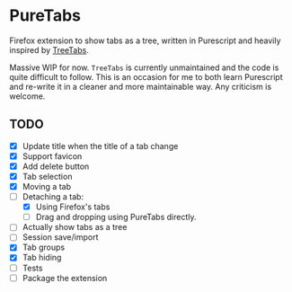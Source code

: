# PureTabs

Firefox extension to show tabs as a tree, written in Purescript and heavily inspired by
[TreeTabs](https://gitlab.com/kroppy/TreeTabs). 

Massive WIP for now. `TreeTabs` is currently unmaintained and the code is quite difficult to follow.
This is an occasion for me to both learn Purescript and re-write it in a cleaner and more
maintainable way. Any criticism is welcome.

## TODO

- [x] Update title when the title of a tab change
- [x] Support favicon
- [x] Add delete button
- [x] Tab selection
- [x] Moving a tab
- [ ] Detaching a tab:
  - [x] Using Firefox's tabs
  - [ ] Drag and dropping using PureTabs directly.
- [ ] Actually show tabs as a tree
- [ ] Session save/import
- [x] Tab groups
- [x] Tab hiding
- [ ] Tests
- [ ] Package the extension
